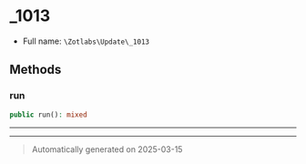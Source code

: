 
# _1013





* Full name: `\Zotlabs\Update\_1013`




## Methods


### run



```php
public run(): mixed
```












***


***
> Automatically generated on 2025-03-15
